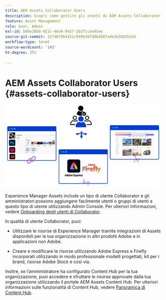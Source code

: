 ```yaml
---
title: AEM Assets Collaborator Users
description: Scopri come gestire gli utenti di AEM Assets Collaborator e i loro privilegi.
feature: Asset Management
role: User, Admin
exl-id: b0be28b8-821c-46a0-9437-2b2fccee95ee
source-git-commit: 32fdbf9b4151c949b307d8bd587ade163682b2e5
workflow-type: tm+mt
source-wordcount: '143'
ht-degree: 35%

---
```


# AEM Assets Collaborator Users {#assets-collaborator-users}

![Banner utenti di AEM Assets Collaborator](/help/assets/assets/aem-assets-collaborator-users-banner.png)

Experience Manager Assets include un tipo di utente Collaborator e gli amministratori possono aggiungere facilmente utenti o gruppi di utenti a questo tipo di utente utilizzando Admin Console. Per ulteriori informazioni, vedere [Onboarding degli utenti di Collaborator](/help/assets/enable-assets-ultimate.md#onboard-collaborator-users).

In qualità di utente Collaborator, puoi:

* Utilizzare le risorse di Experience Manager tramite integrazioni di Assets disponibili per la tua organizzazione in altri prodotti Adobe e in applicazioni non Adobe.

* Creare e modificare le risorse utilizzando Adobe Express e Firefly incorporati utilizzando in modo professionale modelli progettati, kit per i brand, risorse Adobe Stock e così via.


Inoltre, se l’amministratore ha configurato Content Hub per la tua organizzazione, puoi accedere e sfruttare le risorse approvate dalla tua organizzazione utilizzando il portale AEM Assets Content Hub. Per ulteriori informazioni sulle funzionalità di Content Hub, vedere [Panoramica di Content Hub](/help/assets/product-overview.md).
